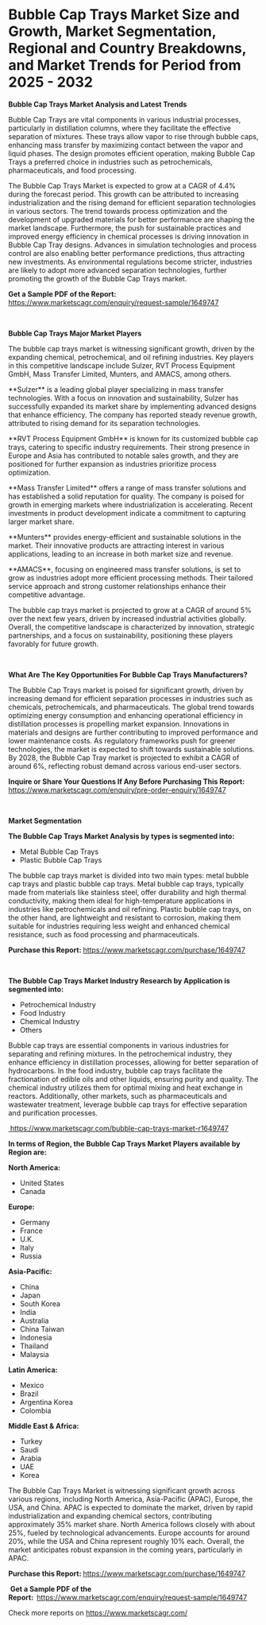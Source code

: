 <p><h1>Bubble Cap Trays Market Size and Growth, Market Segmentation, Regional and Country Breakdowns, and Market Trends for Period from 2025 -  2032</h1></p><p><strong>Bubble Cap Trays Market Analysis and Latest Trends</strong></p>
<p><p>Bubble Cap Trays are vital components in various industrial processes, particularly in distillation columns, where they facilitate the effective separation of mixtures. These trays allow vapor to rise through bubble caps, enhancing mass transfer by maximizing contact between the vapor and liquid phases. The design promotes efficient operation, making Bubble Cap Trays a preferred choice in industries such as petrochemicals, pharmaceuticals, and food processing.</p><p>The Bubble Cap Trays Market is expected to grow at a CAGR of 4.4% during the forecast period. This growth can be attributed to increasing industrialization and the rising demand for efficient separation technologies in various sectors. The trend towards process optimization and the development of upgraded materials for better performance are shaping the market landscape. Furthermore, the push for sustainable practices and improved energy efficiency in chemical processes is driving innovation in Bubble Cap Tray designs. Advances in simulation technologies and process control are also enabling better performance predictions, thus attracting new investments. As environmental regulations become stricter, industries are likely to adopt more advanced separation technologies, further promoting the growth of the Bubble Cap Trays market.</p></p>
<p><strong>Get a Sample PDF of the Report:&nbsp;</strong> <a href="https://www.marketscagr.com/enquiry/request-sample/1649747?utm_campaign=2337&utm_medium=2&utm_source=Github&utm_content=ia&utm_term=18022025&utm_id=bubble-cap-trays">https://www.marketscagr.com/enquiry/request-sample/1649747</a></p>
<p>&nbsp;</p>
<p><strong>Bubble Cap Trays Major Market Players</strong></p>
<p><p>The bubble cap trays market is witnessing significant growth, driven by the expanding chemical, petrochemical, and oil refining industries. Key players in this competitive landscape include Sulzer, RVT Process Equipment GmbH, Mass Transfer Limited, Munters, and AMACS, among others.</p><p>**Sulzer** is a leading global player specializing in mass transfer technologies. With a focus on innovation and sustainability, Sulzer has successfully expanded its market share by implementing advanced designs that enhance efficiency. The company has reported steady revenue growth, attributed to rising demand for its separation technologies.</p><p>**RVT Process Equipment GmbH** is known for its customized bubble cap trays, catering to specific industry requirements. Their strong presence in Europe and Asia has contributed to notable sales growth, and they are positioned for further expansion as industries prioritize process optimization.</p><p>**Mass Transfer Limited** offers a range of mass transfer solutions and has established a solid reputation for quality. The company is poised for growth in emerging markets where industrialization is accelerating. Recent investments in product development indicate a commitment to capturing larger market share.</p><p>**Munters** provides energy-efficient and sustainable solutions in the market. Their innovative products are attracting interest in various applications, leading to an increase in both market size and revenue.</p><p>**AMACS**, focusing on engineered mass transfer solutions, is set to grow as industries adopt more efficient processing methods. Their tailored service approach and strong customer relationships enhance their competitive advantage.</p><p>The bubble cap trays market is projected to grow at a CAGR of around 5% over the next few years, driven by increased industrial activities globally. Overall, the competitive landscape is characterized by innovation, strategic partnerships, and a focus on sustainability, positioning these players favorably for future growth.</p></p>
<p>&nbsp;</p>
<p><strong>What Are The Key Opportunities For Bubble Cap Trays Manufacturers?</strong></p>
<p><p>The Bubble Cap Trays market is poised for significant growth, driven by increasing demand for efficient separation processes in industries such as chemicals, petrochemicals, and pharmaceuticals. The global trend towards optimizing energy consumption and enhancing operational efficiency in distillation processes is propelling market expansion. Innovations in materials and designs are further contributing to improved performance and lower maintenance costs. As regulatory frameworks push for greener technologies, the market is expected to shift towards sustainable solutions. By 2028, the Bubble Cap Tray market is projected to exhibit a CAGR of around 6%, reflecting robust demand across various end-user sectors.</p></p>
<p><strong>Inquire or Share Your Questions If Any Before Purchasing This Report:</strong> <a href="https://www.marketscagr.com/enquiry/pre-order-enquiry/1649747?utm_campaign=2337&utm_medium=2&utm_source=Github&utm_content=ia&utm_term=18022025&utm_id=bubble-cap-trays">https://www.marketscagr.com/enquiry/pre-order-enquiry/1649747</a></p>
<p>&nbsp;</p>
<p><strong>Market Segmentation</strong></p>
<p><strong>The Bubble Cap Trays Market Analysis by types is segmented into:</strong></p>
<p><ul><li>Metal Bubble Cap Trays</li><li>Plastic Bubble Cap Trays</li></ul></p>
<p><p>The bubble cap trays market is divided into two main types: metal bubble cap trays and plastic bubble cap trays. Metal bubble cap trays, typically made from materials like stainless steel, offer durability and high thermal conductivity, making them ideal for high-temperature applications in industries like petrochemicals and oil refining. Plastic bubble cap trays, on the other hand, are lightweight and resistant to corrosion, making them suitable for industries requiring less weight and enhanced chemical resistance, such as food processing and pharmaceuticals.</p></p>
<p><strong>Purchase this Report:&nbsp;</strong><a href="https://www.marketscagr.com/purchase/1649747?utm_campaign=2337&utm_medium=2&utm_source=Github&utm_content=ia&utm_term=18022025&utm_id=bubble-cap-trays">https://www.marketscagr.com/purchase/1649747</a></p>
<p>&nbsp;</p>
<p><strong>The Bubble Cap Trays Market Industry Research by Application is segmented into:</strong></p>
<p><ul><li>Petrochemical Industry</li><li>Food Industry</li><li>Chemical Industry</li><li>Others</li></ul></p>
<p><p>Bubble cap trays are essential components in various industries for separating and refining mixtures. In the petrochemical industry, they enhance efficiency in distillation processes, allowing for better separation of hydrocarbons. In the food industry, bubble cap trays facilitate the fractionation of edible oils and other liquids, ensuring purity and quality. The chemical industry utilizes them for optimal mixing and heat exchange in reactors. Additionally, other markets, such as pharmaceuticals and wastewater treatment, leverage bubble cap trays for effective separation and purification processes.</p></p>
<p><a href="https://www.marketscagr.com/bubble-cap-trays-market-r1649747?utm_campaign=2337&utm_medium=2&utm_source=Github&utm_content=ia&utm_term=18022025&utm_id=bubble-cap-trays">&nbsp;https://www.marketscagr.com/bubble-cap-trays-market-r1649747</a></p>
<p><strong>In terms of Region, the Bubble Cap Trays Market Players available by Region are:</strong></p>
<p>
    <p> <strong> North America: </strong>
        <ul>
            <li>United States</li>
            <li>Canada</li>
        </ul>
        </p> 
    <p> <strong> Europe: </strong>
        <ul>
            <li>Germany</li>
            <li>France</li>
            <li>U.K.</li>
            <li>Italy</li>
            <li>Russia</li>
        </ul>
        </p> 
    <p> <strong> Asia-Pacific: </strong>
        <ul>
            <li>China</li>
            <li>Japan</li>
            <li>South Korea</li>
            <li>India</li>
            <li>Australia</li>
            <li>China Taiwan</li>
            <li>Indonesia</li>
            <li>Thailand</li>
            <li>Malaysia</li>
        </ul>
        </p> 
    <p> <strong> Latin America: </strong>
        <ul>
            <li>Mexico</li>
            <li>Brazil</li>
            <li>Argentina Korea</li>
            <li>Colombia</li>
        </ul>
        </p> 
    <p> <strong> Middle East & Africa: </strong>
        <ul>
            <li>Turkey</li>
            <li>Saudi</li>
            <li>Arabia</li>
            <li>UAE</li>
            <li>Korea</li>
        </ul>
    </p>
    </p>
<p><p>The Bubble Cap Trays Market is witnessing significant growth across various regions, including North America, Asia-Pacific (APAC), Europe, the USA, and China. APAC is expected to dominate the market, driven by rapid industrialization and expanding chemical sectors, contributing approximately 35% market share. North America follows closely with about 25%, fueled by technological advancements. Europe accounts for around 20%, while the USA and China represent roughly 10% each. Overall, the market anticipates robust expansion in the coming years, particularly in APAC.</p></p>
<p><strong>Purchase this Report: </strong><a href="https://www.marketscagr.com/purchase/1649747?utm_campaign=2337&utm_medium=2&utm_source=Github&utm_content=ia&utm_term=18022025&utm_id=bubble-cap-trays">https://www.marketscagr.com/purchase/1649747</a></p>
<p>&nbsp;<strong>Get a Sample PDF of the Report:&nbsp;&nbsp;</strong><a href="https://www.marketscagr.com/enquiry/request-sample/1649747?utm_campaign=2337&utm_medium=2&utm_source=Github&utm_content=ia&utm_term=18022025&utm_id=bubble-cap-trays">https://www.marketscagr.com/enquiry/request-sample/1649747</a></p>
<p><strong></strong></p>
<p>Check more reports on <a href="https://www.marketscagr.com/?utm_campaign=2337&utm_medium=2&utm_source=Github&utm_content=ia&utm_term=18022025&utm_id=bubble-cap-trays">https://www.marketscagr.com/</a></p>